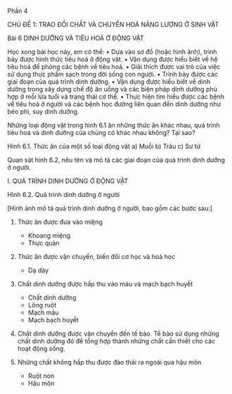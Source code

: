 Phần 4

CHỦ ĐỀ 1: TRAO ĐỔI CHẤT VÀ CHUYỂN HOÁ NĂNG LƯỢNG Ở SINH VẬT

Bài 6 DINH DƯỠNG VÀ TIÊU HOÁ Ở ĐỘNG VẬT

Học xong bài học này, em có thể:
• Dựa vào sơ đồ (hoặc hình ảnh), trình bày được hình thức tiêu hoá ở động vật.
• Vận dụng được hiểu biết về hệ tiêu hoá để phòng các bệnh về tiêu hoá.
• Giải thích được vai trò của việc sử dụng thực phẩm sạch trong đời sống con người.
• Trình bày được các giai đoạn của quá trình dinh dưỡng.
• Vận dụng được hiểu biết về dinh dưỡng trong xây dựng chế độ ăn uống và các biện pháp dinh dưỡng phù hợp ở mỗi lứa tuổi và trạng thái cơ thể.
• Thực hiện tìm hiểu được các bệnh về tiêu hoá ở người và các bệnh học đường liên quan đến dinh dưỡng như béo phì, suy dinh dưỡng.

Những loại động vật trong hình 6.1 ăn những thức ăn khác nhau, quá trình tiêu hoá và dinh dưỡng của chúng có khác nhau không? Tại sao?

Hình 6.1. Thức ăn của một số loại động vật
a) Muỗi
b) Trâu
c) Sư tử

Quan sát hình 6.2, nêu tên và mô tả các giai đoạn của quá trình dinh dưỡng ở người.

I. QUÁ TRÌNH DINH DƯỠNG Ở ĐỘNG VẬT

Hình 6.2. Quá trình dinh dưỡng ở người

[Hình ảnh mô tả quá trình dinh dưỡng ở người, bao gồm các bước sau:]

1. Thức ăn được đưa vào miệng
   - Khoang miệng
   - Thực quản

2. Thức ăn được vận chuyển, biến đổi cơ học và hoá học
   - Dạ dày

3. Chất dinh dưỡng được hấp thu vào máu và mạch bạch huyết
   - Chất dinh dưỡng
   - Lông ruột
   - Mạch máu
   - Mạch bạch huyết

4. Chất dinh dưỡng được vận chuyển đến tế bào. Tế bào sử dụng những chất dinh dưỡng đó để tổng hợp thành những chất cần thiết cho các hoạt động sống.

5. Những chất không hấp thu được đào thải ra ngoài qua hậu môn
   - Ruột non
   - Hậu môn
